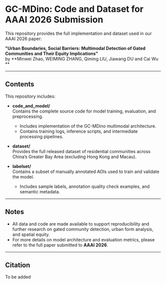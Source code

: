 # GC-MDino: Code and Dataset for AAAI 2026 Submission

This repository provides the full implementation and dataset used in our AAAI 2026 paper:

**"Urban Boundaries, Social Barriers: Multimodal Detection of Gated Communities and Their Equity Implications"**  
by **Minwei Zhao, WEIMING ZHANG, Qiming LIU, Jiawang DU and Cai Wu **

---

## Contents

This repository includes:

- **code_and_model/**  
  Contains the complete source code for model training, evaluation, and preprocessing.  
  - Includes implementation of the GC-MDino multimodal architecture.  
  - Contains training logs, inference scripts, and intermediate processing pipelines.

- **dataset/**  
  Provides the full released dataset of residential communities across China’s Greater Bay Area (excluding Hong Kong and Macau).  

- **labelset/**  
  Contains a subset of manually annotated AOIs used to train and validate the model.  
  - Includes sample labels, annotation quality check examples, and semantic metadata.

---

## Notes

- All data and code are made available to support reproducibility and further research on gated community detection, urban form analysis, and spatial equity.
- For more details on model architecture and evaluation metrics, please refer to the full paper submitted to **AAAI 2026**.

---

## Citation

To be added

